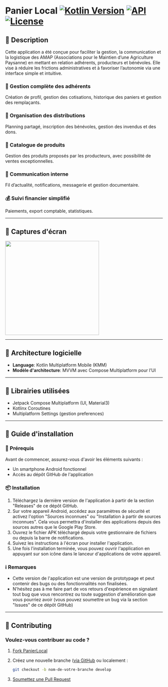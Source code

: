 # Panier Local [![Kotlin Version](https://img.shields.io/badge/kotlin-2.2.0-blue.svg)](https://kotlinlang.org) [![API](https://img.shields.io/badge/API-35%2B-brightgreen.svg?style=flat)](https://android-arsenal.com/api?level=35) [![License](https://img.shields.io/badge/License-Apache%202.0-blue.svg)](https://opensource.org/licenses/Apache-2.0)

## 📖 Description

Cette application a été conçue pour faciliter la gestion, la communication et la logistique des AMAP (Associations pour le Maintien d’une Agriculture Paysanne) en mettant en relation adhérents, producteurs et bénévoles.
Elle vise à réduire les frictions administratives et à favoriser l’autonomie via une interface simple et intuitive.

### 👤 Gestion complète des adhérents

Création de profil, gestion des cotisations, historique des paniers et gestion des remplaçants.

### 🚚 Organisation des distributions

Planning partagé, inscription des bénévoles, gestion des invendus et des dons.

### 🍓 Catalogue de produits

Gestion des produits proposés par les producteurs, avec possibilité de ventes exceptionnelles.

### 📢 Communication interne

Fil d’actualité, notifications, messagerie et gestion documentaire.

### 💰 Suivi financier simplifié

Paiements, export comptable, statistiques.

---

## 📸 Captures d'écran

<img width="300" src="https://github.com/user-attachments/assets/8e43a4e0-72c9-4392-9820-b9ffea0ea22a" />

---

## 📐 Architecture logicielle

- **Language**: Kotlin Multiplatform Mobile (KMM)
- **Modèle d'architecture**: MVVM avec Compose Multiplatform pour l’UI

---

## 🚀 Librairies utilisées

* Jetpack Compose Multiplatform (UI, Material3)
* Kotlinx Coroutines
* Multiplatform Settings (gestion preferences)

---

## 📲 Guide d'installation

### 📝 Prérequis

Avant de commencer, assurez-vous d'avoir les éléments suivants :
- Un smartphone Android fonctionnel
- Accès au dépôt GitHub de l'application

### 📦 Installation

1. Téléchargez la dernière version de l'application à partir de la section "Releases" de ce dépôt GitHub.
2. Sur votre appareil Android, accédez aux paramètres de sécurité et activez l'option "Sources inconnues" ou "Installation à partir de sources inconnues". Cela vous permettra d'installer des applications depuis des sources autres que le Google Play Store.
3. Ouvrez le fichier APK téléchargé depuis votre gestionnaire de fichiers ou depuis la barre de notifications.
4. Suivez les instructions à l'écran pour installer l'application.
5. Une fois l'installation terminée, vous pouvez ouvrir l'application en appuyant sur son icône dans le lanceur d'applications de votre appareil.

### ℹ️ Remarques

- Cette version de l'application est une version de prototypage et peut contenir des bugs ou des fonctionnalités non finalisées.
- N'hésitez pas à me faire part de vos retours d'expérience en signalant tout bug que vous rencontrez ou toute suggestion d'amélioration que vous pourriez avoir (vous pouvez soumettre un bug via la section "Issues" de ce dépôt GitHub)

---

## 🤝 Contributing

### Voulez-vous contribuer au code ?

1. [Fork PanierLocal](https://github.com/davf392/panier-local/)
2. Créez une nouvelle branche ([via GitHub](https://help.github.com/articles/creating-and-deleting-branches-within-your-repository/) ou localement :

   ```bash
   git checkout -b nom-de-votre-branche develop
   ```
3. [Soumettez une Pull Request](https://github.com/davf392/panier-local/compare)
